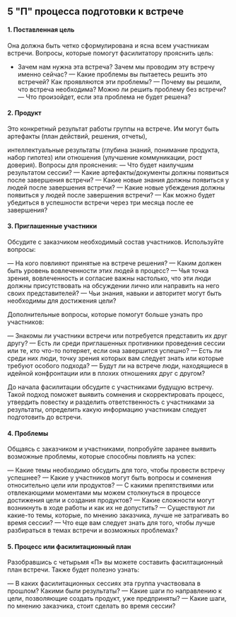 ## 5 "П" процесса подготовки к встрече

#### 1. Поставленная цель  

Она должна быть четко сформулирована и ясна всем участникам встречи. Вопросы, которые помогут фасилитатору прояснить цель:

 -  Зачем нам нужна эта встреча? Зачем мы проводим эту встречу именно сейчас?
 — Какие проблемы вы пытаетесь решить это встречей? Как проявляются эти проблемы? 
 — Почему вы решили, что встреча необходима? Можно ли решить проблему без встречи? 
 — Что произойдет, если эта проблема не будет решена?

#### 2. Продукт  

Это конкретный результат работы группы на встрече. Им могут быть артефакты (план действий, решения, отчеты),

интеллектуальные результаты (глубина знаний, понимание продукта, набор гипотез) или отношения (улучшение коммуникации, рост доверия).
Вопросы для прояснения: 
— Что будет наилучшим результатом сессии?
— Какие артефакты/документы должны появиться после завершения встречи?
— Какие новые знания должны появиться у людей после завершения встречи?
— Какие новые убеждения должны появиться у людей после завершения встречи?
— Как можно будет убедиться в успешности встречи через три месяца после ее завершения?

#### 3. Приглашенные участники  

Обсудите с заказчиком необходимый состав участников. Используйте вопросы:

— На кого повлияют принятые на встрече решения?
— Каким должен быть уровень вовлеченности этих людей в процесс?
— Чья точка зрения, вовлеченность и согласие важны настолько, что эти люди должны присутствовать на обсуждении лично или направить
на него своих представителей?
— Чьи знания, навыки и авторитет могут быть необходимы для достижения цели?

Дополнительные вопросы, которые помогут больше узнать про участников:

— Знакомы ли участники встречи или потребуется представить их друг другу?
— Есть ли среди приглашенных противники проведения сессии или те, кто что-то потеряет, если она завершится успешно?
— Есть ли среди них люди, точку зрения которых вам следует знать или которые требуют особого подхода?
— Будут ли на встрече люди, находящиеся в идейной конфронтации или в плохих отношениях друг с другом?

До начала фасилитации обсудите с участниками будущую встречу. Такой подход поможет выявить сомнения и скорректировать процесс,
утвердить повестку и разделить ответственность с участниками за результаты, определить какую информацию участникам следует
подготовить до встречи. 


#### 4. Проблемы  

Общаясь с заказчиком и участниками, попробуйте заранее выявить возможные проблемы, которые способны повлиять на успех: 

— Какие темы необходимо обсудить для того, чтобы провести встречу успешнее? 
— Какие у участников могут быть вопросы и сомнения относительно цели или продуктов?
— С какими препятствиями или отвлекающими моментами мы можем столкнуться в процессе достижения цели и создания продуктов?
— Какие сложности могут возникнуть в ходе работы и как их не допустить?
— Существуют ли какие-то темы, которые, по мнению заказчика, лучше не затрагивать во время сессии?
— Что еще вам следует знать для того, чтобы лучше разбираться в темах встречи и возможных проблемах?


#### 5️. Процесс или фасилитационный план  

Разобравшись с четырьмя «‎П» вы можете составить фасилтационный план встречи. Также будет полезно узнать:

— В каких фасилитационных сессиях эта группа участвовала в прошлом? Какими были результаты?
— Какие шаги по направлению к цели, позволяющие создать продукт, уже предприняты?
— Какие шаги, по мнению заказчика, стоит сделать во время сессии?
